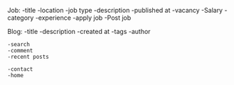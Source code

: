 Job:
    -title
    -location
    -job type
    -description
    -published at
    -vacancy
    -Salary
    -category
    -experience
    -apply job
    -Post job

Blog:
    -title 
    -description
    -created at
    -tags
    -author
    
    -search 
    -comment
    -recent posts

    -contact 
    -home